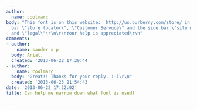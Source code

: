 ```yaml
---
author:
  name: coolmarc
body: "This font is on this website:  http://us.burberry.com/store/ in the navigation
  bar \"store locator\", \"Customer Servuce\" and the side bar \"site map\" \"corporate\"
  and \"legal\"\r\n\r\nYour help is appreciated\r\n"
comments:
- author:
    name: sander s p
  body: Arial.
  created: '2013-06-22 17:29:44'
- author:
    name: coolmarc
  body: "Great!! Thanks for your reply. :-)\r\n"
  created: '2013-06-23 21:54:43'
date: '2013-06-22 17:22:02'
title: Can help me narrow down what font is used?

---
```

